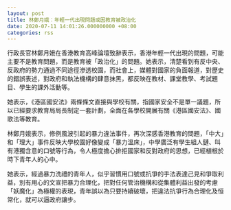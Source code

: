 ```yaml
---
layout: post
title: 林鄭月娥︰年輕一代出現問題或因教育被政治化
date: 2020-07-11 14:01:26.000000000 +08:00
categories: rss
---
```


行政長官林鄭月娥在香港教育高峰論壇致辭表示，香港年輕一代出現的問題，可能主要不是教育問題，而是教育被「政治化」的問題。她表示，清楚看到有反中央、反政府的勢力通過不同途徑滲透校園，而社會上，媒體對國家的負面報道，對歷史的錯誤表述，對政府和執法機構的肆意抹黑，都反映在教材、課堂教學、考試題目、學生的課外活動等。

她表示，《港區國安法》兩條條文直接與學校有關，指國家安全不是單一議題，所以已經要求教育局局長制定一套計劃，全面在各學校開展有關《港區國安法》、國歌法等教育。

林鄭月娥表示，修例風波引起的暴力違法事件，再次深感香港教育的問題，「中大」和「理大」事件反映大學校園好像變成「暴力溫床」，中學廣泛有學生組人鏈、叫有港獨含意的口號等行為，令人極度擔心排拒國家和反對政府的思想，已經植根於時下青年人的心中。

她表示，經過暴力洗禮的青年人，似乎習慣用口號或抗爭的手法表達己見和爭取利益，別有用心的文宣把暴力合理化，把對任何管治機構和從集體利益出發的考慮「妖魔化」為極權的表現，青年誤以為只要持續破壞，把違法抗爭行為合理化及恒常化，就可以逼政府讓步。
